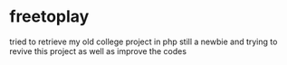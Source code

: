 # freetoplay

tried to retrieve my old college project in php
still a newbie and trying to revive this project as well as improve the codes
